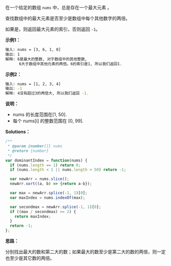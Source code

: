 在一个给定的数组 `nums` 中，总是存在一个最大元素 。

查找数组中的最大元素是否至少是数组中每个其他数字的两倍。

如果是，则返回最大元素的索引，否则返回 `-1`。

**示例1：**

```bash
输入: nums = [3, 6, 1, 0]
输出: 1
解释: 6是最大的整数, 对于数组中的其他整数,
      6大于数组中其他元素的两倍。6的索引是1, 所以我们返回1.
```

**示例2：**

```bash
输入: nums = [1, 2, 3, 4]
输出: -1
解释: 4没有超过3的两倍大, 所以我们返回 -1.
```

**说明：**

* nums 的长度范围在[1, 50].
* 每个 nums[i] 的整数范围在 [0, 99].

**Solutions：**

```js
/**
 * @param {number[]} nums
 * @return {number}
 */
var dominantIndex = function(nums) {
  if (nums.length == 1) return 0;
  if (nums.length < 1 || nums.length > 50) return -1;

  var newArr = nums.slice();
  newArr.sort((a, b) => {return a-b});

  var max = newArr.splice(-1, 1)[0];
  var maxIndex = nums.indexOf(max);

  var secondmax = newArr.splice(-1, 1)[0];
  if ((max / secondmax) >= 2) {
    return maxIndex;
  }
  return -1;
};
```

**思路：**

分别找出最大的数和第二大的数；如果最大的数至少是第二大的数的两倍，则一定也至少是其它数的两倍。